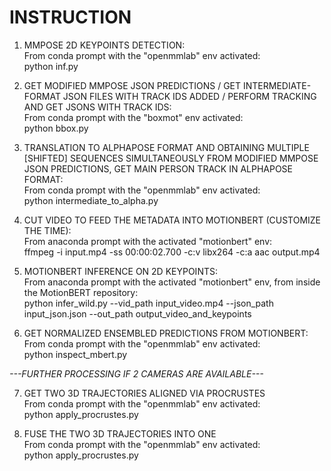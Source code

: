 # INSTRUCTION
1. MMPOSE 2D KEYPOINTS DETECTION:<br>
From conda prompt with the "openmmlab" env activated:<br>
python inf.py<br>

2. GET MODIFIED MMPOSE JSON PREDICTIONS / GET INTERMEDIATE-FORMAT JSON FILES WITH TRACK IDS ADDED / PERFORM TRACKING AND GET JSONS WITH TRACK IDS:<br>
From conda prompt with the "boxmot" env activated:<br>
python bbox.py<br>

3. TRANSLATION TO ALPHAPOSE FORMAT AND OBTAINING MULTIPLE [SHIFTED] SEQUENCES SIMULTANEOUSLY FROM MODIFIED MMPOSE JSON PREDICTIONS, GET MAIN PERSON TRACK IN ALPHAPOSE FORMAT:<br>
From conda prompt with the "openmmlab" env activated:<br>
python intermediate_to_alpha.py<br>

4. CUT VIDEO TO FEED THE METADATA INTO MOTIONBERT (CUSTOMIZE THE TIME):<br>
From anaconda prompt with the activated "motionbert" env:<br>
ffmpeg -i input.mp4 -ss 00:00:02.700 -c:v libx264 -c:a aac output.mp4<br>

5. MOTIONBERT INFERENCE ON 2D KEYPOINTS:<br>
From anaconda prompt with the activated "motionbert" env, from inside the MotionBERT repository:<br>
python infer_wild.py --vid_path input_video.mp4 --json_path input_json.json --out_path output_video_and_keypoints<br>

6. GET NORMALIZED ENSEMBLED PREDICTIONS FROM MOTIONBERT:<br>
From conda prompt with the "openmmlab" env activated:<br>
python inspect_mbert.py<br>


     
*---FURTHER PROCESSING IF 2 CAMERAS ARE AVAILABLE---*<br>

7. GET TWO 3D TRAJECTORIES ALIGNED VIA PROCRUSTES<br>
From conda prompt with the "openmmlab" env activated:<br>
python apply_procrustes.py<br>

8. FUSE THE TWO 3D TRAJECTORIES INTO ONE<br>
From conda prompt with the "openmmlab" env activated:<br>
python apply_procrustes.py<br>
